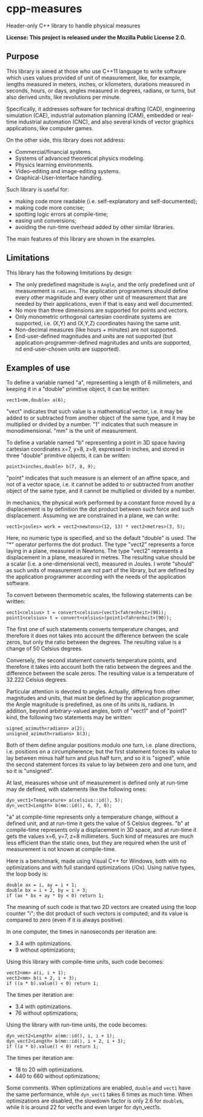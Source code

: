 # cpp-measures

Header-only C++ library to handle physical measures

**License: This project is released under the Mozilla Public License 2.0.**

## Purpose

This library is aimed at those who use C++11 language
to write software which uses values provided of unit of measurement,
like, for example, lengths measured in meters, inches, or kilometers,
durations measured in seconds, hours, or days,
angles measured in degrees, radians, or turns,
but also derived units, like revolutions per minute.

Specifically, it addresses software for technical drafting (CAD),
engineering simulation (CAE), industrial automation planning (CAM),
embedded or real-time industrial automation (CNC), and also
several kinds of vector graphics applications, like computer games.

On the other side, this library does not address:
* Commercial/financial systems.
* Systems of advanced theoretical physics modeling.
* Physics learning environments.
* Video-editing and image-editing systems.
* Graphical-User-Interface handling.

Such library is useful for:
* making code more readable
  (i.e. self-explanatory and self-documented);
* making code more concise;
* spotting logic errors at compile-time;
* easing unit conversions;
* avoiding the run-time overhead added by other similar libraries.

The main features of this library are shown in the examples.

## Limitations

This library has the following limitations by design:
* The only predefined magnitude is `Angle`,
  and the only predefined unit of measurement is `radians`.
  The application programmers should define
  every other magnitude and every other unit of measurement
  that are needed by their applications,
  even if that is easy and well documented.
* No more than three dimensions are supported for points and vectors.
* Only monometric orthogonal cartesian coordinate systems are supported,
  i.e. (X,Y) and (X,Y,Z) coordinates having the same unit.
* Non-decimal measures (like hours + minutes) are not supported.
* End-user-defined magnitudes and units are not supported
  (but application-programmer-defined magnitudes and units are supported,
  nd end-user-chosen units are supported).

## Examples of use

To define a variable named "a", representing a length of 6 millimeters,
and keeping it in a "double" primitive object, it can be written:

    vect1<mm,double> a(6);

"vect" indicates that such value is a mathematical vector,
i.e. it may be added to or subtracted from another object of the same type,
and it may be multiplied or divided by a number.
"1" indicates that such measure in monodimensional.
"mm" is the unit of measurement.

To define a variable named "b" representing a point in 3D space having
cartesian coordinates x=7, y=8, z=9, expressed in inches,
and stored in three "double" primitive objects, it can be written:

    point3<inches,double> b(7, 8, 9);

"point" indicates that such measure is an element of an affine space,
and not of a vector space, i.e. it cannot be added to or subtracted
from another object of the same type,
and it cannot be multiplied or divided by a number.

In mechanics, the physical work performed by a constant force moved
by a displacement is by definition the dot product between such force
and such displacement.
Assuming we are constrained in a plane, we can write:

    vect1<joules> work = vect2<newtons>(12, 13) * vect2<metres>(3, 5);

Here, no numeric type is specified, and so the default "double" is used.
The "*" operator performs the dot product.
The type "vect2<newtons>" represents a force laying in a plane,
measured in Newtons.
The type "vect2<metres>" represents a displacement in a plane,
measured in metres.
The resulting value should be a scalar (i.e. a one-dimensional vect),
measured in Joules.
I wrote "should" as such units of measurement are not
part of the library, but are defined by the application programmer
according with the needs of the application software.

To convert between thermometric scales,
the following statements can be written:

    vect1<celsius> t = convert<celsius>(vect1<fahrenheit>(90));
    point1<celsius> t = convert<celsius>(point1<fahrenheit>(90));

The first one of such statements converts temperature changes,
and therefore it does not takes into account the difference
between the scale zeros, but only the ratio between the degrees.
The resulting value is a change of 50 Celsius degrees.

Conversely, the second statement converts temperature points,
and therefore it takes into account both the ratio between
the degrees and the difference between the scale zeros.
The resulting value is a temperature of 32.222 Celsius degrees.

Particular attention is devoted to angles.
Actually, differing from other magnitudes and units,
that must be defined by the application programmer,
the Angle magnitude is predefined, as one of its units is, radians.
In addition, beyond arbitrary-valued angles, both of "vect1"
and of "point1" kind, the following two statements may be written:

    signed_azimuth<radians> a(2);
    unsigned_azimuth<radians> b(3);

Both of them define angular positions modulo one turn, i.e. plane directions,
i.e. positions on a circumpherence; but the first statement forces its value
to lay between minus half turn and plus half turn, and so it is "signed",
while the second statement forces its value to lay between zero and one turn,
and so it is "unsigned".

At last, measures whose unit of measurement is defined only at run-time
may de defined, with statements like the following ones:

    dyn_vect1<Temperature> a(celsius::id(), 5);
    dyn_vect3<Length> b(mm::id(), 6, 7, 8);

"a" at compile-time represents only a temperature change,
without a defined unit, and at run-time it gets the value of 5 Celsius degrees.
"b" at compile-time represents only a displacement in 3D space,
and at run-time it gets the values x=6, y=7, z=8 millimeters.
Such kind of measures are much less efficient than the static ones,
but they are required when the unit of measurement
is not known at compile-time.

Here is a benchmark, made using Visual C++ for Windows,
both with no optimizations and with full standard optimizations (/Ox).
Using native types, the loop body is:

    double ax = i, ay = i + 1;
    double bx = i + 2, by = i + 3;
    if (ax * bx + ay * by < 0) return 1;

The meaning of such code is that two 2D vectors are created
using the loop counter "i"; the dot product of such vectors is computed;
and its value is compared to zero (even if it is always positive).

In one computer, the times in nanoseconds per iteration are:
- 3.4 with optimizations.
- 9 without optimizations;

Using this library with compile-time units, such code becomes:

    vect2<mm> a(i, i + 1);
    vect2<mm> b(i + 2, i + 3);
    if ((a * b).value() < 0) return 1;

The times per iteration are:
- 3.4 with optimizations.
- 76 without optimizations;

Using the library with run-time units, the code becomes:

    dyn_vect2<Length> a(mm::id(), i, i + 1);
    dyn_vect2<Length> b(mm::id(), i + 2, i + 3);
    if ((a * b).value() < 0) return 1;

The times per iteration are:
- 18 to 20 with optimizations.
- 440 to 660 without optimizations;

Some comments.
When optimizations are enabled, `double` and `vect1` have the same performance,
while `dyn_vect1` takes 6 times as much time.
When optimizations are disabled, the slowdown factor is only 2.6 for `double`s,
while it is around 22 for vect1s and even larger for dyn_vect1s.
